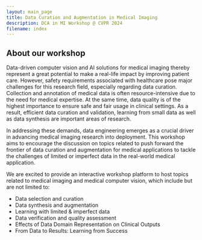 ```yaml
---
layout: main_page
title: Data Curation and Augmentation in Medical Imaging
description: DCA in MI Workshop @ CVPR 2024
filename: index
---
```


<!--
<p>
    <img class="banner", src="assets/img/national-cancer-institute-free-to-use-unsplash.jpg" alt="main_page_banner.js banner", width="100%" />
</p>
-->

## About our workshop

Data-driven computer vision and AI solutions for medical imaging thereby represent a great potential to make a real-life impact by improving patient care. However, safety requirements associated with healthcare pose major challenges for this research field, especially regarding data curation. Collection and annotation of medical data is often resource-intensive due to the need for medical expertise. At the same time, data quality is of the highest importance to ensure safe and fair usage in clinical settings. As a result, efficient data curation and validation, learning from small data as well as data synthesis are important areas of research.

In addressing these demands, data engineering emerges as a crucial driver in advancing medical imaging research into deployment. This workshop aims to encourage the discussion on topics related to push forward the frontier of data curation and augmentation for medical applications to tackle the challenges of limited or imperfect data in the real-world medical application.

We are excited to provide an interactive workshop platform to host topics related to medical imaging and medical computer vision, which include but are not limited to:

- Data selection and curation
- Data synthesis and augmentation
- Learning with limited & imperfect data
- Data verification and quality assessment
- Effects of Data Domain Representation on Clinical Outputs
- From Data to Results: Learning from Success
